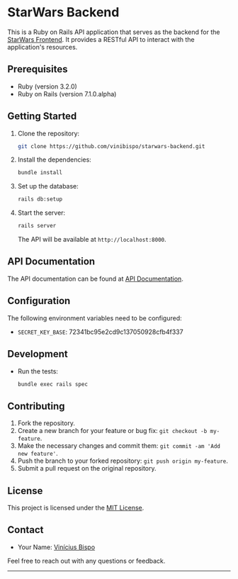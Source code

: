 # StarWars Backend

This is a Ruby on Rails API application that serves as the backend for the [StarWars Frontend](https://github.com/vinibispo/starwars-frontend). It provides a RESTful API to interact with the application's resources.

## Prerequisites

- Ruby (version 3.2.0)
- Ruby on Rails (version 7.1.0.alpha)

## Getting Started

1. Clone the repository:

   ```bash
   git clone https://github.com/vinibispo/starwars-backend.git
   ```

2. Install the dependencies:

   ```bash
   bundle install
   ```

3. Set up the database:

   ```bash
   rails db:setup
   ```

4. Start the server:

   ```bash
   rails server
   ```

   The API will be available at `http://localhost:8000`.

## API Documentation

The API documentation can be found at [API Documentation](DOCUMENTATION.md).

## Configuration

The following environment variables need to be configured:

- `SECRET_KEY_BASE`: 72341bc95e2cd9c137050928cfb4f337

## Development

- Run the tests:

  ```bash
  bundle exec rails spec
  ```

## Contributing

1. Fork the repository.
2. Create a new branch for your feature or bug fix: `git checkout -b my-feature`.
3. Make the necessary changes and commit them: `git commit -am 'Add new feature'`.
4. Push the branch to your forked repository: `git push origin my-feature`.
5. Submit a pull request on the original repository.

## License

This project is licensed under the [MIT License](LICENSE.md).

## Contact

- Your Name: [Vinícius Bispo](mailto:vini.bispo015@gmail.com)

Feel free to reach out with any questions or feedback.

---
